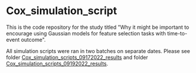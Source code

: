 # Cox_simulation_script

This is the code repository for the study titled "Why it might be important to encourage using Gaussian models for feature selection tasks with time-to-event outcome".

All simulation scripts were ran in two batches on separate dates. Please see folder [Cox_simulation_scripts_09172022_results](https://github.com/ronglu-stanford/Cox_simulation_scripts/tree/main/Cox_simulation_scripts_09172022_results) and folder [Cox_simulation_scripts_09192022_results](https://github.com/ronglu-stanford/Cox_simulation_scripts/tree/main/Cox_simulation_scripts_09192022_results).
